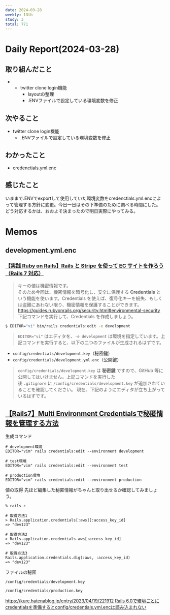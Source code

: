 ```yaml
---
date: 2024-03-28
weekly: 13th
study: 3
total: 771
---
```

# Daily Report(2024-03-28)
## 取り組んだこと
- - twitter clone login機能
	- layoutの整理
	- .ENVファイルで設定している環境変数を修正
## 次やること
- twitter clone login機能
	- .ENVファイルで設定している環境変数を修正
## わかったこと
- credenctials.yml.enc
## 感じたこと
いままで.ENVでexportして使用していた環境変数をcredenctials.yml.encによって管理する方針に変更。今日一日はその下準備のために調べる時間にした。
どう対応するかは、おおよそ決まったので明日実際にやってみる。
# Memos
## development.yml.enc
### [【実践 Ruby on Rails】Rails と Stripe を使って EC サイトを作ろう（Rails 7 対応）](https://zenn.dev/farstep/books/7f169cdc597ada)
> キーの値は機密情報です。  
そのため今回は、機密情報を暗号化し、安全に保護する **Credentials** という機能を使います。Credentials を使えば、復号化キーを紛失、もしくは盗難にあわない限り、機密情報を保護することができます。
https://guides.rubyonrails.org/security.html#environmental-security
下記コマンドを実行して、Credentials を作成しましょう。
```bash
$ EDITOR="vi" bin/rails credentials:edit -e development
```
> `EDITOR="vi"` はエディタを、`-e development` は環境を指定しています。上記コマンドを実行すると、以下の二つのファイルが生成されるはずです。
- `config/credentials/development.key`（秘密鍵）
- `config/credentials/development.yml.enc`（公開鍵）

> `config/credentials/development.key` は **秘密鍵** ですので、GitHub 等に公開してはいけません。上記コマンドを実行した後 `.gitignore` に `/config/credentials/development.key` が追加されていることを確認してください。
> 現在、下記のようにエディタが立ち上がっているはずです。

## [【Rails7】Multi Environment Credentialsで秘匿情報を管理する方法](https://qiita.com/joinus_ibuki/items/3a0d264abe510bfdd98a)
生成コマンド
```tarminal
# development環境
EDITOR="vim" rails credentials:edit --environment development

# test環境
EDITOR="vim" rails credentials:edit --environment test

# production環境
EDITOR="vim" rails credentials:edit --environment production
```

値の取得
先ほど編集した秘匿情報がちゃんと取り出せるか確認してみましょう。
```
% rails c

# 取得方法1
> Rails.application.credentials[:aws][:access_key_id]
=> "dev123"

# 取得方法2
> Rails.application.credentials.aws[:access_key_id]
=> "dev123"

# 取得方法3
Rails.application.credentials.dig(:aws, :access_key_id)
=> "dev123"
```

ファイルの秘匿
```.gitignore
/config/credentials/development.key

/config/credentials/production.key
```

https://kure.hatenablog.jp/entry/2023/04/19/221912
[Rails 6.0で環境ごとにcredentialsを準備するとconfig/credentials.yml.encは読み込まれない](https://ryotatake.hatenablog.com/entry/2020/11/28/rails_credentials)
